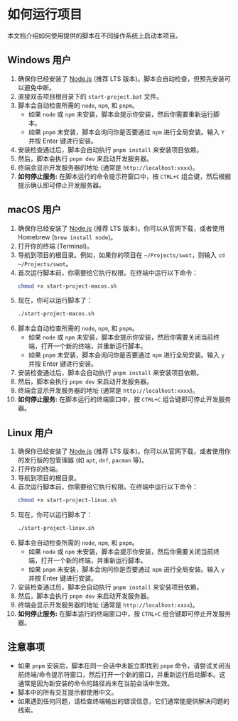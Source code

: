 # 如何运行项目

本文档介绍如何使用提供的脚本在不同操作系统上启动本项目。

## Windows 用户

1.  确保你已经安装了 [Node.js](https://nodejs.org/) (推荐 LTS 版本)。脚本会自动检查，但预先安装可以避免中断。
2.  直接双击项目根目录下的 `start-project.bat` 文件。
3.  脚本会自动检查所需的 `node`, `npm`, 和 `pnpm`。
    *   如果 `node` 或 `npm` 未安装，脚本会提示你安装，然后你需要重新运行脚本。
    *   如果 `pnpm` 未安装，脚本会询问你是否要通过 `npm` 进行全局安装。输入 `Y` 并按 Enter 键进行安装。
4.  安装检查通过后，脚本会自动执行 `pnpm install` 来安装项目依赖。
5.  然后，脚本会执行 `pnpm dev` 来启动开发服务器。
6.  终端会显示开发服务器的地址 (通常是 `http://localhost:xxxx`)。
7.  **如何停止服务:** 在脚本运行的命令提示符窗口中，按 `CTRL+C` 组合键，然后根据提示确认即可停止开发服务器。

## macOS 用户

1.  确保你已经安装了 [Node.js](https://nodejs.org/) (推荐 LTS 版本)。你可以从官网下载，或者使用 Homebrew (`brew install node`)。
2.  打开你的终端 (Terminal)。
3.  导航到项目的根目录。例如，如果你的项目在 `~/Projects/swot`，则输入 `cd ~/Projects/swot`。
4.  首次运行脚本前，你需要给它执行权限。在终端中运行以下命令：
    ```bash
    chmod +x start-project-macos.sh
    ```
5.  现在，你可以运行脚本了：
    ```bash
    ./start-project-macos.sh
    ```
6.  脚本会自动检查所需的 `node`, `npm`, 和 `pnpm`。
    *   如果 `node` 或 `npm` 未安装，脚本会提示你安装，然后你需要关闭当前终端，打开一个新的终端，并重新运行脚本。
    *   如果 `pnpm` 未安装，脚本会询问你是否要通过 `npm` 进行全局安装。输入 `y` 并按 Enter 键进行安装。
7.  安装检查通过后，脚本会自动执行 `pnpm install` 来安装项目依赖。
8.  然后，脚本会执行 `pnpm dev` 来启动开发服务器。
9.  终端会显示开发服务器的地址 (通常是 `http://localhost:xxxx`)。
10. **如何停止服务:** 在脚本运行的终端窗口中，按 `CTRL+C` 组合键即可停止开发服务器。

## Linux 用户

1.  确保你已经安装了 [Node.js](https://nodejs.org/) (推荐 LTS 版本)。你可以从官网下载，或者使用你的发行版的包管理器 (如 `apt`, `dnf`, `pacman` 等)。
2.  打开你的终端。
3.  导航到项目的根目录。
4.  首次运行脚本前，你需要给它执行权限。在终端中运行以下命令：
    ```bash
    chmod +x start-project-linux.sh
    ```
5.  现在，你可以运行脚本了：
    ```bash
    ./start-project-linux.sh
    ```
6.  脚本会自动检查所需的 `node`, `npm`, 和 `pnpm`。
    *   如果 `node` 或 `npm` 未安装，脚本会提示你安装，然后你需要关闭当前终端，打开一个新的终端，并重新运行脚本。
    *   如果 `pnpm` 未安装，脚本会询问你是否要通过 `npm` 进行全局安装。输入 `y` 并按 Enter 键进行安装。
7.  安装检查通过后，脚本会自动执行 `pnpm install` 来安装项目依赖。
8.  然后，脚本会执行 `pnpm dev` 来启动开发服务器。
9.  终端会显示开发服务器的地址 (通常是 `http://localhost:xxxx`)。
10. **如何停止服务:** 在脚本运行的终端窗口中，按 `CTRL+C` 组合键即可停止开发服务器。

## 注意事项

*   如果 `pnpm` 安装后，脚本在同一会话中未能立即找到 `pnpm` 命令，请尝试关闭当前终端/命令提示符窗口，然后打开一个新的窗口，并重新运行启动脚本。这通常是因为新安装的命令的路径尚未在当前会话中生效。
*   脚本中的所有交互提示都使用中文。
*   如果遇到任何问题，请检查终端输出的错误信息，它们通常能提供解决问题的线索。
